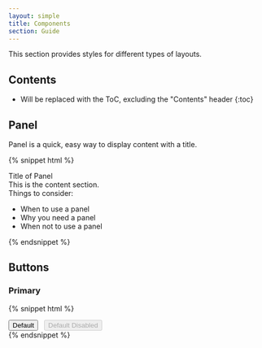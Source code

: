 ```yaml
---
layout: simple
title: Components
section: Guide
---
```


This section provides styles for different types of layouts.

## Contents

* Will be replaced with the ToC, excluding the "Contents" header
{:toc}

## Panel

Panel is a quick, easy way to display content with a title.

{% snippet html %}
<div class="daptiv-panel">
    <div class="title">Title of Panel</div>
    <div class="content">
        This is the content section.
        <div>
            Things to consider:
            <ul>
                <li>When to use a panel</li>
                <li>Why you need a panel</li>
                <li>When not to use a panel</li>
            </ul>
        </div>
    </div>
</div>
{% endsnippet %}

<br />

## Buttons 

### Primary 

{% snippet html %}
<div>
    <input type='button' class='daptiv-button' value='Default' />&nbsp;&nbsp;
    <input type='button' class='daptiv-button' disabled='disabled' value='Default Disabled' />  
</div>
{% endsnippet %}
